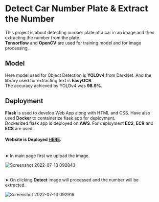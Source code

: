 # Detect Car Number Plate & Extract the Number

This project is about detecting number plate of a car in an image and then extracting the number from the plate. <br>
**Tensorflow** and **OpenCV** are used for training model and for image processing.

## Model

Here model used for Object Detection is **YOLOv4** from DarkNet. And the library used for extracting text is **EasyOCR**. <br>
The accuracy achieved by YOLOv4 was **98.9%**.

## Deployment

**Flask** is used to develop Web App along with HTML and CSS. Have also used **Docker** to containerize flask app for deployment. <br>
Dockerized flask app is deployed on **AWS**. For deployment **EC2**, **ECR** and **ECS** are used.

#### Website is Deployed [HERE](http://ec2-13-233-123-32.ap-south-1.compute.amazonaws.com/). <br><br>

➤ In main page first we upload the image.

![Screenshot 2022-07-13 092843](https://user-images.githubusercontent.com/57898986/178670670-2bafd8f5-83b0-49ed-8ff0-d25bd5cb3c88.png) <br><br>

➤ On clicking **Detect** image will processed and the number will be extracted.

![Screenshot 2022-07-13 092916](https://user-images.githubusercontent.com/57898986/178671427-b81ad3e4-419d-45a1-a270-7242503bf7d2.png)



